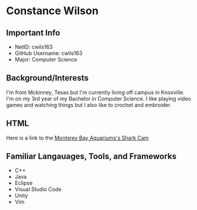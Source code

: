 # Constance Wilson
## Important Info
* NetID: cwils163
* GitHub Username: cwils163
* Major: Computer Science

## Background/Interests
I'm from Mckinney, Texas but I'm currently living off campus in Knoxville. I'm on my 3rd year of my Bachelor in Computer Science. I like playing video games and watching things but I also like to crochet and embroider.

## HTML
Here is a link to the [Monterey Bay Aquariums's Shark Cam](https://www.montereybayaquarium.org/animals/live-cams/shark-cam)

## Familiar Langauages, Tools, and Frameworks
* C++
* Java
* Eclipse
* Visual Studio Code
* Unity
* Vim
